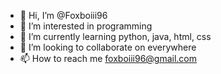 - 👋 Hi, I’m @Foxboiii96
- 👀 I’m interested in programming 
- 🌱 I’m currently learning python, java, html, css
- 💞️ I’m looking to collaborate on everywhere
- 📫 How to reach me foxboiii96@gmail.com

<!---
Foxboiii96/Foxboiii96 is a ✨ special ✨ repository because its `README.md` (this file) appears on your GitHub profile.
You can click the Preview link to take a look at your changes.
--->

